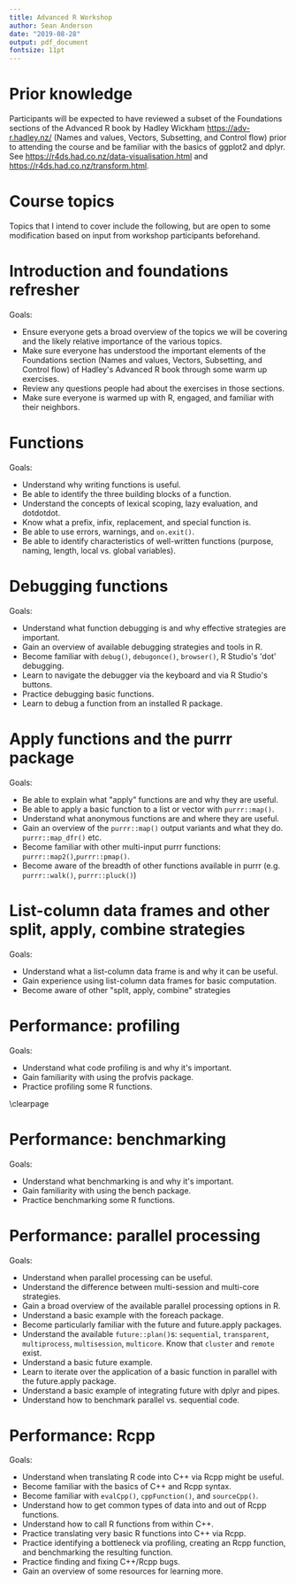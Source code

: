 ```yaml
---
title: Advanced R Workshop
author: Sean Anderson
date: "2019-08-28"
output: pdf_document
fontsize: 11pt
---
```


# Prior knowledge

Participants will be expected to have reviewed a subset of the Foundations sections of the Advanced R book by Hadley Wickham <https://adv-r.hadley.nz/> (Names and values, Vectors, Subsetting, and Control flow) prior to attending the course and be familiar with the basics of ggplot2 and dplyr. See <https://r4ds.had.co.nz/data-visualisation.html> and <https://r4ds.had.co.nz/transform.html>.

# Course topics

Topics that I intend to cover include the following, but are open to some modification based on input from workshop participants beforehand.

# Introduction and foundations refresher

Goals:

- Ensure everyone gets a broad overview of the topics we will be covering and the likely relative importance of the various topics.
- Make sure everyone has understood the important elements of the Foundations section (Names and values, Vectors, Subsetting, and Control flow) of Hadley's Advanced R book through some warm up exercises.
- Review any questions people had about the exercises in those sections.
- Make sure everyone is warmed up with R, engaged, and familiar with their neighbors.

# Functions
  
Goals:

- Understand why writing functions is useful.
- Be able to identify the three building blocks of a function.
- Understand the concepts of lexical scoping, lazy evaluation, and dotdotdot.
- Know what a prefix, infix, replacement, and special function is.
- Be able to use errors, warnings, and `on.exit()`.
- Be able to identify characteristics of well-written functions (purpose, naming, length, local vs. global variables).

# Debugging functions

Goals:

- Understand what function debugging is and why effective strategies are important.
- Gain an overview of available debugging strategies and tools in R.
- Become familiar with `debug()`, `debugonce()`, `browser()`, R Studio's 'dot' debugging.
- Learn to navigate the debugger via the keyboard and via R Studio's buttons.
- Practice debugging basic functions.
- Learn to debug a function from an installed R package.

# Apply functions and the purrr package

Goals:

- Be able to explain what "apply" functions are and why they are useful.
- Be able to apply a basic function to a list or vector with `purrr::map()`.
- Understand what anonymous functions are and where they are useful.
- Gain an overview of the `purrr::map()` output variants and what they do. `purrr::map_dfr()` etc.
- Become familiar with other multi-input purrr functions: `purrr::map2()`,`purrr::pmap()`.
- Become aware of the breadth of other functions available in purrr (e.g. `purrr::walk()`, `purrr::pluck()`)

# List-column data frames and other split, apply, combine strategies

Goals:

- Understand what a list-column data frame is and why it can be useful.
- Gain experience using list-column data frames for basic computation.
- Become aware of other "split, apply, combine" strategies

# Performance: profiling

Goals:

- Understand what code profiling is and why it's important.
- Gain familiarity with using the profvis package.
- Practice profiling some R functions.

\clearpage

# Performance: benchmarking

Goals:

- Understand what benchmarking is and why it's important.
- Gain familiarity with using the bench package.
- Practice benchmarking some R functions.

# Performance: parallel processing

Goals:

- Understand when parallel processing can be useful.
- Understand the difference between multi-session and multi-core strategies.
- Gain a broad overview of the available parallel processing options in R.
- Understand a basic example with the foreach package.
- Become particularly familiar with the future and future.apply packages.
- Understand the available `future::plan()`s: `sequential`, 
  `transparent`, `multiprocess`, `multisession`, `multicore`. 
  Know that `cluster` and `remote` exist.
- Understand a basic future example.
- Learn to iterate over the application of a basic function in parallel
  with the future.apply package.
- Understand a basic example of integrating future with dplyr and pipes.
- Understand how to benchmark parallel vs. sequential code.

# Performance: Rcpp

Goals:

- Understand when translating R code into C++ via
  Rcpp might be useful.
- Become familiar with the basics of C++ and Rcpp syntax.
- Become familiar with `evalCpp()`, `cppFunction()`, and `sourceCpp()`.
- Understand how to get common types of data into and out of Rcpp functions.
- Understand how to call R functions from within C++.
- Practice translating very basic R functions into C++ via Rcpp.
- Practice identifying a bottleneck via profiling, creating an Rcpp
  function, and benchmarking the resulting function.
- Practice finding and fixing C++/Rcpp bugs.
- Gain an overview of some resources for learning more.

<!--
# Quick introduction to R package development

Goals:

- Understand why the R package format is useful.
- Understand the structure and elements that define an R package.
- Understand how to document functions with Roxygen.
- Gain familiarity with using devtools to develop R packages.
- Become familiar with including package data.
- Understand how to write an .Rmd package vignette.
- Write a very basic R package from scratch with all these elements.
- Gain a high-level overview of how to share an R package.
- Gain a high-level overview of unit testing and continuous integration with Travis.
-->
